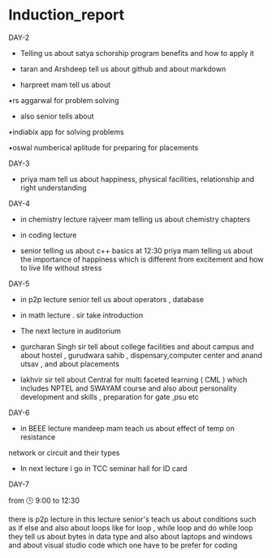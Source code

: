 # Induction_report
DAY-2

* Telling us about satya schorship program benefits and how to apply it
  
* taran and Arshdeep  tell us about github and about markdown
  
* harpreet mam tell us about

•rs aggarwal for problem solving 

* also senior tells about
 
•indiabix app for solving problems

•oswal numberical aplitude for 
preparing for placements

DAY-3

- priya mam tell us about happiness, physical facilities, relationship and right understanding 

DAY-4

 * in chemistry lecture 
rajveer mam telling us about chemistry chapters 

 * in coding lecture 

-  senior telling us about c++ basics 
at 12:30 priya mam telling us about
the importance  of happiness which is different from excitement and how to live life without stress 

DAY-5


* in p2p lecture senior tell us about operators , database 


* in math lecture . sir take introduction 


* The next lecture in auditorium 

- gurcharan Singh sir tell about college facilities and about campus and about hostel , gurudwara sahib , dispensary,computer center and anand utsav  , and about placements 

- lakhvir sir tell about Central for multi faceted learning ( CML ) which includes NPTEL and SWAYAM course and also about personality development and skills , preparation for gate ,psu etc


DAY-6



* in BEEE lecture mandeep mam teach us about 
 effect of temp on resistance 

 network or circuit and their types


*  In next lecture i go in TCC seminar  hall for ID card 

DAY-7



from 🕒 9:00 to 12:30 


there is p2p lecture 
in this lecture senior's teach us about  conditions such as if else  and also about loops like for loop , while loop and do while loop they tell us about bytes in data type and also about laptops and windows and about visual studio code which one have to be prefer for coding 















 
 
